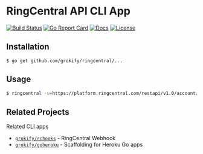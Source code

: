 # RingCentral API CLI App

[![Build Status][build-status-svg]][build-status-link]
[![Go Report Card][goreport-svg]][goreport-link]
[![Docs][docs-godoc-svg]][docs-godoc-link]
[![License][license-svg]][license-link]

## Installation

```
$ go get github.com/grokify/ringcentral/...
```

## Usage

```bash
$ ringcentral -u=https://platform.ringcentral.com/restapi/v1.0/account/~/extension/~
```

## Related Projects

Related CLI apps

* [`grokify/rchooks`](https://github.com/grokify/rchooks) - RingCentral Webhook
* [`grokify/goheroku`](https://github.com/grokify/goheroku) - Scaffolding for Heroku Go apps

 [build-status-svg]: https://api.travis-ci.org/grokify/ringcentral.svg?branch=master
 [build-status-link]: https://travis-ci.org/grokify/ringcentral
 [goreport-svg]: https://goreportcard.com/badge/github.com/grokify/ringcentral
 [goreport-link]: https://goreportcard.com/report/github.com/grokify/ringcentral
 [docs-godoc-svg]: https://img.shields.io/badge/docs-godoc-blue.svg
 [docs-godoc-link]: https://godoc.org/github.com/grokify/ringcentral
 [license-svg]: https://img.shields.io/badge/license-MIT-blue.svg
 [license-link]: https://github.com/grokify/ringcentral/blob/master/LICENSE.md
